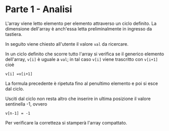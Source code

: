 # Parte 1 - Analisi
L'array viene letto elemento per elemento attraverso  un ciclo definito.
La dimensione dell'array è anch'essa letta preliminalmente in ingresso da tastiera. 

In seguito viene chiesto all'utente il valore `val` da ricercare.

In un ciclo definito che scorre tutto l'array si verifica se il generico elemento
dell'array, `v[i]` è uguale a `val`; in tal caso `v[i]` viene trascritto con `v[i+1]` cioè

    v[i] =v[i+1]

La formula precedente è ripetuta fino al penultimo elemento e poi si esce dal ciclo.

Usciti dal ciclo non resta altro che inserire in ultima posizione il valore sentinella -1, ovvero

    v[n-1] = -1

Per verificare la corretteza si stamperà l'array compattato.